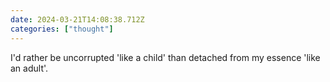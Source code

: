 ```yaml
---
date: 2024-03-21T14:08:38.712Z
categories: ["thought"]
---
```

I'd rather be uncorrupted 'like a child' than detached from my essence 'like an adult'.
